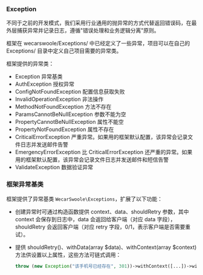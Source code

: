 
### Exception

不同于之前的开发模式，我们采用行业通用的抛异常的方式代替返回错误码，在最外层捕获异常并记录日志，遵循"错误处理和业务逻辑分离"原则。

框架在 wecarswoole/Exceptions/ 中已经定义了一些异常，项目可以在自己的 Exceptions/ 目录中定义自己项目需要的异常类。

框架提供的异常类：

- Exception 异常基类
- AuthException	授权异常
- ConfigNotFoundException 配置信息获取失败
- InvalidOperationException 非法操作
- MethodNotFoundException 方法不存在
- ParamsCannotBeNullException 参数不能为空
- PropertyCannotBeNullException 属性不能空
- PropertyNotFoundException 属性不存在
- CriticalErrorException 严重异常。如果用的框架默认配置，该异常会记录文件日志并发送邮件告警
- EmergencyErrorException 比 CriticalErrorException 还严重的异常。如果用的框架默认配置，该异常会记录文件日志并发送邮件和短信告警
- ValidateException 数据验证异常

### 框架异常基类

框架提供了异常基类 `WecarSwoole\Exceptions`，扩展了以下功能：

- 创建异常时可通过构造函数提供 context、data、shouldRetry 参数，其中 context 会保存到日志中，data 会返回给客户端（对应 data 字段），shouldRetry 会返回客户端（对应 retry 字段，0/1，表示客户端是否需要重试）。

- 提供 shouldRetry()、withData(array $data)、withContext(array \$context) 方法供设置以上属性，这些方法可链式调用：

  ```php
  throw (new Exception("该手机号已经存在", 301))->withContext([...])->withData([...])->shouldRetry();
  ```

